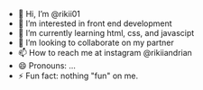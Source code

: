 - 👋 Hi, I’m @rikii01
- 👀 I’m interested in front end development
- 🌱 I’m currently learning html, css, and javascipt
- 💞️ I’m looking to collaborate on my partner
- 📫 How to reach me at instagram @rikiiandrian
- 😄 Pronouns: ...
- ⚡ Fun fact: nothing "fun" on me.

<!---
rikii01/rikii01 is a ✨ special ✨ repository because its `README.md` (this file) appears on your GitHub profile.
You can click the Preview link to take a look at your changes.
--->
